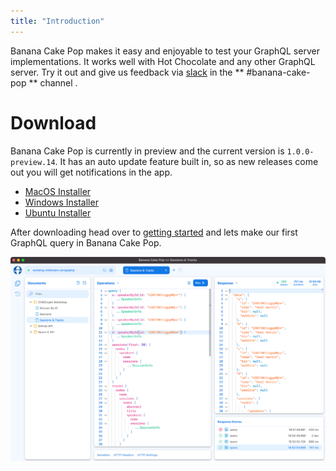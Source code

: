 ```yaml
---
title: "Introduction"
---
```


Banana Cake Pop makes it easy and enjoyable to test your GraphQL server implementations. It works well with Hot Chocolate and any other GraphQL server. Try it out and give us feedback via [slack](http://slack.chillicream.com/) in the ** #banana-cake-pop ** channel .

# Download

Banana Cake Pop is currently in preview and the current version is `1.0.0-preview.14`. It has an auto update feature built in, so as new releases come out you will get notifications in the app.

- [MacOS Installer](https://download.chillicream.com/bananacakepop/BananaCakePop-1.0.0-preview.14.dmg)
- [Windows Installer](https://download.chillicream.com/bananacakepop/BananaCakePop-1.0.0-preview.14.exe)
- [Ubuntu Installer](https://download.chillicream.com/bananacakepop/BananaCakePop-1.0.0-preview.14.AppImage)

After downloading head over to [getting started](/docs/bananacakepop/getting-started) and lets make our first GraphQL query in Banana Cake Pop.

![Banana Cake Pop - Operations](../shared/bcp/bcp-operations.png)
